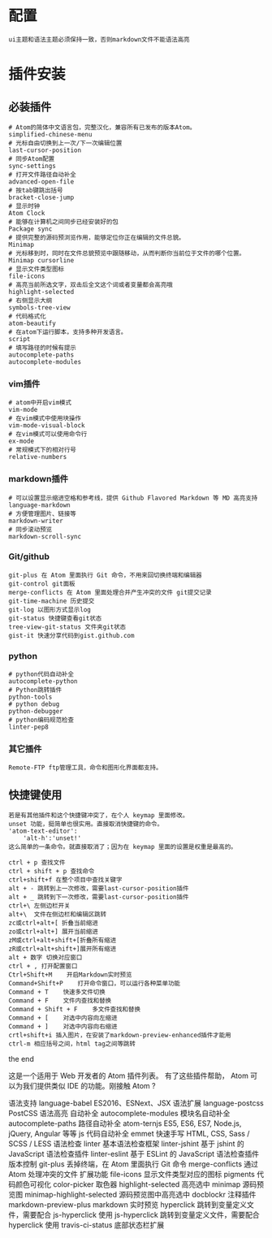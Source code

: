 # 配置

```
ui主题和语法主题必须保持一致，否则markdown文件不能语法高亮
```

# 插件安装

## 必装插件

```
# Atom的简体中文语言包，完整汉化，兼容所有已发布的版本Atom。
simplified-chinese-menu
# 光标自由切换到上一次/下一次编辑位置
last-cursor-position
# 同步Atom配置
sync-settings
# 打开文件路径自动补全
advanced-open-file
# 按tab键跳出括号
bracket-close-jump
# 显示时钟
Atom Clock
# 能够在计算机之间同步已经安装好的包
Package sync
# 提供完整的源码预浏览作用，能够定位你正在编辑的文件总貌。
Minimap
# 光标移到时，同时在文件总貌预览中跟随移动，从而判断你当前位于文件的哪个位置。
Minimap cursorline
# 显示文件类型图标
file-icons
# 高亮当前所选文字，双击后全文这个词或者变量都会高亮哦
highlight-selected
# 右侧显示大纲
symbols-tree-view
# 代码格式化
atom-beautify
# 在atom下运行脚本，支持多种开发语言。
script
# 填写路径的时候有提示
autocomplete-paths
autocomplete-modules
```

### vim插件

```
# atom中开启vim模式
vim-mode
# 在vim模式中使用块操作
vim-mode-visual-block
# 在vim模式可以使用命令行
ex-mode
# 常规模式下的相对行号
relative-numbers
```

### markdown插件

```
# 可以设置显示缩进空格和参考线，提供 Github Flavored Markdown 等 MD 高亮支持
language-markdown
# 方便管理图片、链接等
markdown-writer
# 同步滚动预览
markdown-scroll-sync
```

### Git/github

```
git-plus 在 Atom 里面执行 Git 命令，不用来回切换终端和编辑器
git-control git面板
merge-conflicts 在 Atom 里面处理合并产生冲突的文件 git提交记录
git-time-machine 历史提交
git-log 以图形方式显示log
git-status 快捷键查看git状态
tree-view-git-status 文件夹git状态
gist-it 快速分享代码到gist.github.com
```

### python

```
# python代码自动补全
autocomplete-python
# Python跳转插件
python-tools
# python debug
python-debugger
# python编码规范检查
linter-pep8
```

### 其它插件

```
Remote-FTP ftp管理工具，命令和图形化界面都支持。
```

## 快捷键使用

```
若是有其他插件和这个快捷键冲突了，在个人 keymap 里面修改。
unset 功能，挺简单也很实用。直接取消快捷键的命令。
'atom-text-editor':
    'alt-h':'unset!'
这么简单的一条命令。就直接取消了；因为在 keymap 里面的设置是权重是最高的。

ctrl + p 查找文件
ctrl + shift + p 查找命令
ctrl+shift+f 在整个项目中查找关键字
alt + - 跳转到上一次修改，需要last-cursor-position插件
alt + _ 跳转到下一次修改，需要last-cursor-position插件
ctrl+\ 左侧边栏开关
alt+\  文件在侧边栏和编辑区跳转
zc或ctrl+alt+[ 折叠当前缩进
zo或ctrl+alt+] 展开当前缩进
zM或ctrl+alt+shift+[折叠所有缩进
zR或ctrl+alt+shift+]展开所有缩进
alt + 数字 切换对应窗口
ctrl + , 打开配置窗口
Ctrl+Shift+M    开启Markdown实时预览
Command+Shift+P    打开命令窗口，可以运行各种菜单功能
Command + T    快速多文件切换
Command + F    文件内查找和替换
Command + Shift + F    多文件查找和替换
Command + [    对选中内容向左缩进
Command + ]    对选中内容向右缩进
crtl+shift+i 插入图片，在安装了markdown-preview-enhanced插件才能用
ctrl-m 相应括号之间，html tag之间等跳转
```

the end

这是一个适用于 Web 开发者的 Atom 插件列表。 有了这些插件帮助， Atom 可以为我们提供类似 IDE 的功能。刚接触 Atom ?

语法支持 language-babel ES2016、ESNext、JSX 语法扩展 language-postcss PostCSS 语法高亮 自动补全 autocomplete-modules 模块名自动补全 autocomplete-paths 路径自动补全 atom-ternjs ES5, ES6, ES7, Node.js, jQuery, Angular 等等 js 代码自动补全 emmet 快速手写 HTML, CSS, Sass / SCSS / LESS 语法检查 linter 基本语法检查框架 linter-jshint 基于 jshint 的 JavaScript 语法检查插件 linter-eslint 基于 ESLint 的 JavaScript 语法检查插件 版本控制 git-plus 丢掉终端，在 Atom 里面执行 Git 命令 merge-conflicts 通过 Atom 处理冲突的文件 扩展功能 file-icons 显示文件类型对应的图标 pigments 代码颜色可视化 color-picker 取色器 highlight-selected 高亮选中 minimap 源码预览图 minimap-highlight-selected 源码预览图中高亮选中 docblockr 注释插件 markdown-preview-plus markdown 实时预览 hyperclick 跳转到变量定义文件，需要配合 js-hyperclick 使用 js-hyperclick 跳转到变量定义文件，需要配合 hyperclick 使用 travis-ci-status 底部状态栏扩展
